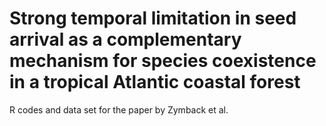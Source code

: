 # Strong temporal limitation in seed arrival as a complementary mechanism for species coexistence in a tropical Atlantic coastal forest

R codes and data set for the paper by Zymback et al.
